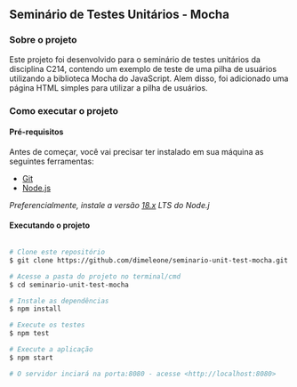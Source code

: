 ## Seminário de Testes Unitários - Mocha

### Sobre o projeto

Este projeto foi desenvolvido para o seminário de testes unitários da disciplina C214, contendo um exemplo de teste de uma pilha de usuários utilizando a biblioteca Mocha do JavaScript. Alem disso, foi adicionado uma página HTML simples para utilizar a pilha de usuários.

### Como executar o projeto

#### Pré-requisitos

Antes de começar, você vai precisar ter instalado em sua máquina as seguintes ferramentas:

- [Git](https://git-scm.com)
- [Node.js](https://nodejs.org/en/)

*Preferencialmente, instale a versão [18.x](https://nodejs.org/en/blog/release/v18.16.0) LTS do Node.j*

#### Executando o projeto

```bash

# Clone este repositório
$ git clone https://github.com/dimeleone/seminario-unit-test-mocha.git

# Acesse a pasta do projeto no terminal/cmd
$ cd seminario-unit-test-mocha

# Instale as dependências
$ npm install

# Execute os testes
$ npm test

# Execute a aplicação
$ npm start

# O servidor inciará na porta:8080 - acesse <http://localhost:8080>

```
